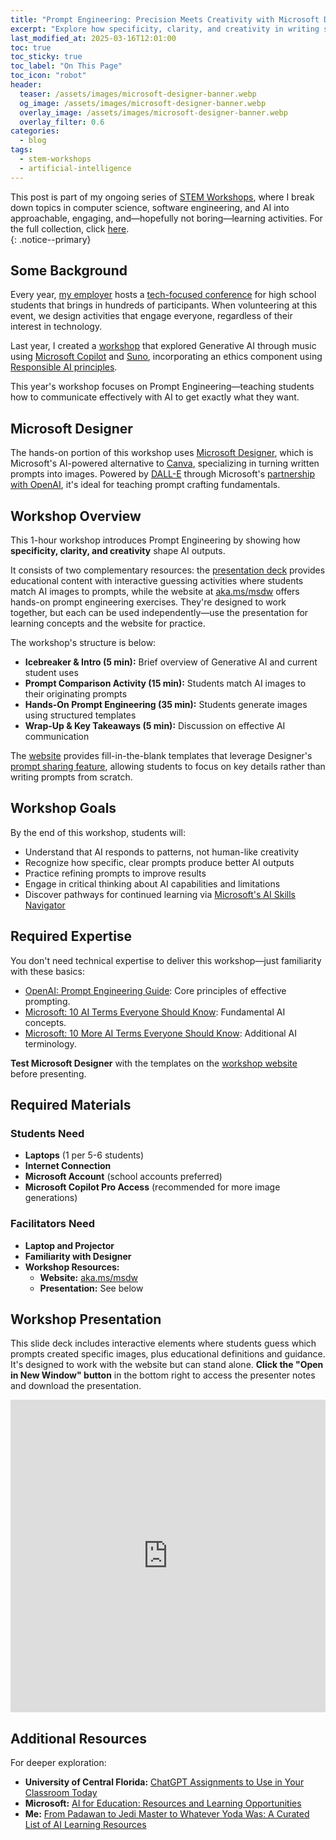 ```yaml
---
title: "Prompt Engineering: Precision Meets Creativity with Microsoft Designer"
excerpt: "Explore how specificity, clarity, and creativity in writing shape Generative AI results with this Microsoft Designer workshop."
last_modified_at: 2025-03-16T12:01:00
toc: true
toc_sticky: true
toc_label: "On This Page"
toc_icon: "robot"
header:
  teaser: /assets/images/microsoft-designer-banner.webp
  og_image: /assets/images/microsoft-designer-banner.webp
  overlay_image: /assets/images/microsoft-designer-banner.webp
  overlay_filter: 0.6
categories:
  - blog
tags:
  - stem-workshops
  - artificial-intelligence
---
```


<script src="/assets/js/dynamic-link-targeting.js"></script>

<style>
    /* Apply styles only on tablets and larger devices */
    @media (min-width: 768px) {
        .page__hero--overlay {
            padding: 10em 0;
        }
    }
</style>

This post is part of my ongoing series of [STEM Workshops](https://segunakinyemi.com/tags/#stem-workshops), where I break down topics in computer science, software engineering, and AI into approachable, engaging, and—hopefully not boring—learning activities. For the full collection, click [here](https://segunakinyemi.com/tags/#stem-workshops).  
{: .notice--primary}

## Some Background

Every year, [my employer](https://en.wikipedia.org/wiki/Microsoft) hosts a [tech-focused conference](https://www.google.com/search?q=bam+minority+student+day) for high school students that brings in hundreds of participants. When volunteering at this event, we design activities that engage everyone, regardless of their interest in technology.

Last year, I created a [workshop](https://segunakinyemi.com/blog/stem-workshop-copilot-suno-generative-ai-music/) that explored Generative AI through music using [Microsoft Copilot](https://copilot.microsoft.com/) and [Suno](https://suno.com/), incorporating an ethics component using [Responsible AI principles](https://www.microsoft.com/en-us/ai/principles-and-approach).

This year's workshop focuses on Prompt Engineering—teaching students how to communicate effectively with AI to get exactly what they want.

## Microsoft Designer

The hands-on portion of this workshop uses [Microsoft Designer](https://designer.microsoft.com/), which is Microsoft's AI-powered alternative to [Canva](https://en.wikipedia.org/wiki/Canva), specializing in turning written prompts into images. Powered by [DALL-E](https://en.wikipedia.org/wiki/DALL-E) through Microsoft's [partnership with OpenAI](https://medium.com/@brooks.hamilton/the-clever-crafting-of-microsofts-open-ai-deal-4b54eaf0be86), it's ideal for teaching prompt crafting fundamentals.

## Workshop Overview

This 1-hour workshop introduces Prompt Engineering by showing how **specificity, clarity, and creativity** shape AI outputs.

It consists of two complementary resources: the [presentation deck](https://1drv.ms/p/c/750d396c5cadcebd/IQSE_slIMswMRpeAew1t9TPuAT5j7dSZKqCW1_ZvS4jDk_E) provides educational content with interactive guessing activities where students match AI images to prompts, while the website at [aka.ms/msdw](https://aka.ms/msdw) offers hands-on prompt engineering exercises. They're designed to work together, but each can be used independently—use the presentation for learning concepts and the website for practice.

The workshop's structure is below:

* **Icebreaker & Intro (5 min):** Brief overview of Generative AI and current student uses
* **Prompt Comparison Activity (15 min):** Students match AI images to their originating prompts
* **Hands-On Prompt Engineering (35 min):** Students generate images using structured templates
* **Wrap-Up & Key Takeaways (5 min):** Discussion on effective AI communication

The [website](https://segunak.github.io/stem-education/workshops/Precision-Meets-Creativity-with-Microsoft-Designer/) provides fill-in-the-blank templates that leverage Designer's [prompt sharing feature](https://www.youtube.com/watch?v=fSXOP7jPiHU), allowing students to focus on key details rather than writing prompts from scratch.

## Workshop Goals

By the end of this workshop, students will:

* Understand that AI responds to patterns, not human-like creativity
* Recognize how specific, clear prompts produce better AI outputs
* Practice refining prompts to improve results
* Engage in critical thinking about AI capabilities and limitations
* Discover pathways for continued learning via [Microsoft's AI Skills Navigator](https://aiskillsnavigator.microsoft.com/en-us)

## Required Expertise

You don't need technical expertise to deliver this workshop—just familiarity with these basics:

* [OpenAI: Prompt Engineering Guide](https://platform.openai.com/docs/guides/prompt-engineering): Core principles of effective prompting.
* [Microsoft: 10 AI Terms Everyone Should Know](https://news.microsoft.com/10-ai-terms/): Fundamental AI concepts.
* [Microsoft: 10 More AI Terms Everyone Should Know](https://news.microsoft.com/source/features/ai/10-more-ai-terms-everyone-should-know/): Additional AI terminology.

**Test Microsoft Designer** with the templates on the [workshop website](https://segunak.github.io/stem-education/workshops/Precision-Meets-Creativity-with-Microsoft-Designer/) before presenting.

## Required Materials

### Students Need

* **Laptops** (1 per 5-6 students)
* **Internet Connection**
* **Microsoft Account** (school accounts preferred)
* **Microsoft Copilot Pro Access** (recommended for more image generations)

### Facilitators Need

* **Laptop and Projector**
* **Familiarity with Designer**
* **Workshop Resources:**
  * **Website:** [aka.ms/msdw](https://aka.ms/msdw)
  * **Presentation:** See below

## Workshop Presentation

This slide deck includes interactive elements where students guess which prompts created specific images, plus educational definitions and guidance. It's designed to work with the website but can stand alone. **Click the "Open in New Window" button** in the bottom right to access the presenter notes and download the presentation.

<iframe
    src="https://1drv.ms/p/c/750d396c5cadcebd/IQSE_slIMswMRpeAew1t9TPuAT5j7dSZKqCW1_ZvS4jDk_E?em=2&amp;wdAr=1.7777777777777777"
    width="100%"
    height="500px"
    frameborder="0">
</iframe>

## Additional Resources

For deeper exploration:

* **University of Central Florida:** [ChatGPT Assignments to Use in Your Classroom Today](https://stars.library.ucf.edu/cgi/viewcontent.cgi?article=1097&context=oer)
* **Microsoft:** [AI for Education: Resources and Learning Opportunities](https://learn.microsoft.com/en-us/training/educator-center/topics/ai-for-education)
* **Me:** [From Padawan to Jedi Master to Whatever Yoda Was: A Curated List of AI Learning Resources](https://segunakinyemi.com/blog/ai-learning-resources/)
